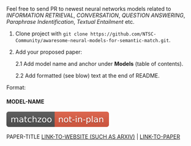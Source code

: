 Feel free to send PR to newest neural networks models related to *INFORMATION RETRIEVAL*, *CONVERSATION*, *QUESTION ANSWERING*, *Paraphrase Indentification*, *Textual Entailment* etc.

1. Clone project with `git clone https://github.com/NTSC-Community/awaresome-neural-models-for-semantic-match.git`.
2. Add your proposed paper:

    2.1 Add model name and anchor under **Models** (table of contents).
    
    2.2 Add formatted (see blow) text at the end of README.

Format:

#### MODEL-NAME
![status](artworks/not-in-plan.svg)

PAPER-TITLE
[LINK-TO-WEBSITE (SUCH AS ARXIV)]() | [LINK-TO-PAPER]()
